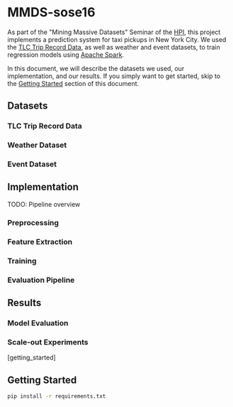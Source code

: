 # MMDS-sose16

As part of the "Mining Massive Datasets" Seminar of the [HPI](http://hpi.de/), this project implements a prediction system for taxi pickups in New York City.
We used the [TLC Trip Record Data](http://www.nyc.gov/html/tlc/html/about/trip_record_data.shtml), as well as weather and event datasets, to train regression models using [Apache Spark](http://spark.apache.org/).

In this document, we will describe the datasets we used, our implementation, and our results.
If you simply want to get started, skip to the [Getting Started](#getting_started) section of this document.

## Datasets

### TLC Trip Record Data

### Weather Dataset

### Event Dataset

## Implementation

TODO: Pipeline overview

### Preprocessing

### Feature Extraction

### Training

### Evaluation Pipeline

## Results

### Model Evaluation

### Scale-out Experiments

[getting_started]
## <a name="getting_started"></a> Getting Started

```bash
pip install -r requirements.txt
```
